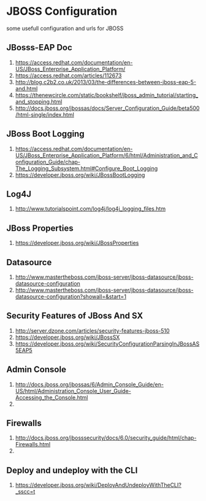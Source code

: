 # JBOSS Configuration
some usefull configuration and urls for JBOSS

## JBosss-EAP Doc
1. https://access.redhat.com/documentation/en-US/JBoss_Enterprise_Application_Platform/
2. https://access.redhat.com/articles/112673
3. http://blog.c2b2.co.uk/2013/03/the-differences-between-jboss-eap-5-and.html
4. https://thenewcircle.com/static/bookshelf/jboss_admin_tutorial/starting_and_stopping.html
5. http://docs.jboss.org/jbossas/docs/Server_Configuration_Guide/beta500/html-single/index.html

## JBoss Boot Logging

1. https://access.redhat.com/documentation/en-US/JBoss_Enterprise_Application_Platform/6/html/Administration_and_Configuration_Guide/chap-The_Logging_Subsystem.html#Configure_Boot_Logging
2. https://developer.jboss.org/wiki/JBossBootLogging

## Log4J 
1. http://www.tutorialspoint.com/log4j/log4j_logging_files.htm

## JBoss Properties
1. https://developer.jboss.org/wiki/JBossProperties
 
## Datasource
1. http://www.mastertheboss.com/jboss-server/jboss-datasource/jboss-datasource-configuration
2. http://www.mastertheboss.com/jboss-server/jboss-datasource/jboss-datasource-configuration?showall=&start=1

## Security Features of JBoss And SX
1. http://server.dzone.com/articles/security-features-jboss-510
2. https://developer.jboss.org/wiki/JBossSX
3. https://developer.jboss.org/wiki/SecurityConfigurationParsingInJBossAS5EAP5

## Admin Console
1. http://docs.jboss.org/jbossas/6/Admin_Console_Guide/en-US/html/Administration_Console_User_Guide-Accessing_the_Console.html
2. 

## Firewalls
1. http://docs.jboss.org/jbosssecurity/docs/6.0/security_guide/html/chap-Firewalls.html
2. 

## Deploy and undeploy with the CLI
1. https://developer.jboss.org/wiki/DeployAndUndeployWithTheCLI?_sscc=t


